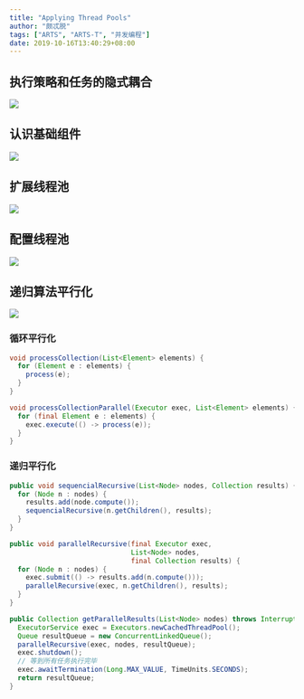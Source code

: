 ```yaml
---
title: "Applying Thread Pools"
author: "颇忒脱"
tags: ["ARTS", "ARTS-T", "并发编程"]
date: 2019-10-16T13:40:29+08:00
---
```


<!--more-->

## 执行策略和任务的隐式耦合

![](exec-policy-and-task.png)

## 认识基础组件

![](basic-components.png)

## 扩展线程池

![](extends-thread-pool.png)

## 配置线程池

![](configure-thread-pool.png)

## 递归算法平行化

![](parallelize-algo.png)

### 循环平行化

```java
void processCollection(List<Element> elements) {
  for (Element e : elements) {
    process(e);
  }
}

void processCollectionParallel(Executor exec, List<Element> elements) {
  for (final Element e : elements) {
    exec.execute(() -> process(e));
  }
}
```

### 递归平行化

```java
public void sequencialRecursive(List<Node> nodes, Collection results) {
  for (Node n : nodes) {
    results.add(node.compute());
    sequencialRecursive(n.getChildren(), results);
  }
}

public void parallelRecursive(final Executor exec, 
                              List<Node> nodes,
                              final Collection results) {
  for (Node n : nodes) {
    exec.submit(() -> results.add(n.compute()));
    parallelRecursive(exec, n.getChildren(), results);
  }
}

public Collection getParallelResults(List<Node> nodes) throws InterruptedException {
  ExecutorService exec = Executors.newCachedThreadPool();
  Queue resultQueue = new ConcurrentLinkedQueue();
  parallelRecursive(exec, nodes, resultQueue);
  exec.shutdown();
  // 等到所有任务执行完毕
  exec.awaitTermination(Long.MAX_VALUE, TimeUnits.SECONDS);
  return resultQueue;
}
```

